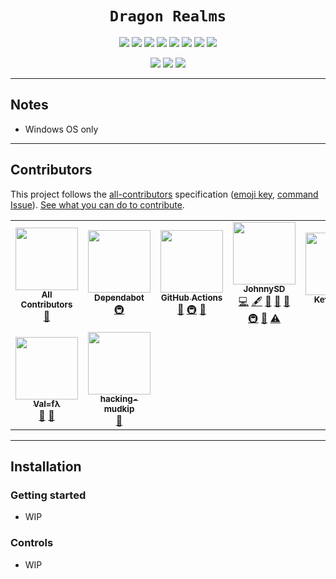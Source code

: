 <h1 align="center"><code>Dragon Realms</code></h1>

<p align="center">
  <a href="https://github.com/ProjectDragonRealms/DragonRealms"><img src="https://gpvc.arturio.dev/ProjectDragonRealms"></a> <!--Views-->
<!-- ALL-CONTRIBUTORS-BADGE:START - Do not remove or modify this section -->
<a href='https://github.com/ProjectDragonRealms/DragonRealms#contributors'><img src='https://img.shields.io/badge/contributors-9-orange'></a>
<!-- ALL-CONTRIBUTORS-BADGE:END --> <!--Contributors-->
  <a href="https://github.com/ProjectDragonRealms/DragonRealms/blob/master/LICENSE"><img src="https://img.shields.io/github/license/ProjectDragonRealms/DragonRealms?color=black"></a> <!--License-->
  <a href="https://github.com/ProjectDragonRealms/DragonRealms/issues"><img src="https://img.shields.io/github/issues/ProjectDragonRealms/DragonRealms.svg"></a> <!--Issues-->
  <a href="https://github.com/ProjectDragonRealms/DragonRealms/stargazers"><img src="https://img.shields.io/github/stars/ProjectDragonRealms/DragonRealms"/></a> <!--Stars-->
  <a href="https://github.com/ProjectDragonRealms/DragonRealms/network/members"><img src="https://img.shields.io/github/forks/ProjectDragonRealms/DragonRealms?color=yellow"></a> <!--Forks-->
  <a href="https://github.com/ProjectDragonRealms/DragonRealms"><img src="https://img.shields.io/github/repo-size/ProjectDragonRealms/DragonRealms?color=blueviolet"></a> <!--Repo Size-->
  <a href="https://github.com/ProjectDragonRealms/DragonRealms"><img src="https://img.shields.io/tokei/lines/github/ProjectDragonRealms/DragonRealms?color=darkblue"></a> <!--Lines-->
</p>

<p align="center">
  <a href="https://github.com/ProjectDragonRealms/DragonRealms/actions/workflows/main.yml"><img src="https://github.com/ProjectDragonRealms/DragonRealms/actions/workflows/main.yml/badge.svg?branch=master"></a> <!--Main-->
  <a href="https://github.com/ProjectDragonRealms/DragonRealms/actions/workflows/open.yml"><img src="https://github.com/ProjectDragonRealms/DragonRealms/actions/workflows/open.yml/badge.svg?branch=master"></a> <!--Open-->
  <a href="https://github.com/ProjectDragonRealms/DragonRealms/actions/workflows/close.yml"><img src="https://github.com/ProjectDragonRealms/DragonRealms/actions/workflows/close.yml/badge.svg?branch=master"></a> <!--Close-->
</p>

---
## Notes

- Windows OS only

---
## Contributors

This project follows the [all-contributors](https://github.com/all-contributors/all-contributors) specification ([emoji key](https://allcontributors.org/docs/en/emoji-key), [command Issue](https://github.com/ProjectDragonRealms/DragonRealms/issues/1)). [See what you can do to contribute](https://github.com/ProjectDragonRealms/DragonRealms/blob/master/CONTRIBUTING.md).
<!-- ALL-CONTRIBUTORS-LIST:START - Do not remove or modify this section -->
<!-- prettier-ignore-start -->
<!-- markdownlint-disable -->
<table>
  <tr>
    <td align="center"><a href="https://allcontributors.org"><img src="https://avatars.githubusercontent.com/u/46410174?v=4?s=100" width="100px;" alt=""/><br /><sub><b>All Contributors</b></sub></a><br /><a href="https://github.com/ProjectDragonRealms/DragonRealms/commits?author=all-contributors" title="Documentation">📖</a></td>
    <td align="center"><a href="https://github.com/features/security"><img src="https://avatars.githubusercontent.com/u/27347476?v=4?s=100" width="100px;" alt=""/><br /><sub><b>Dependabot</b></sub></a><br /><a href="#infra-dependabot" title="Infrastructure (Hosting, Build-Tools, etc)">🚇</a></td>
    <td align="center"><a href="https://github.com/features/actions"><img src="https://avatars.githubusercontent.com/u/44036562?v=4?s=100" width="100px;" alt=""/><br /><sub><b>GitHub Actions</b></sub></a><br /><a href="https://github.com/ProjectDragonRealms/DragonRealms/commits?author=actions" title="Documentation">📖</a> <a href="#infra-actions" title="Infrastructure (Hosting, Build-Tools, etc)">🚇</a> <a href="#maintenance-actions" title="Maintenance">🚧</a></td>
    <td align="center"><a href="https://turnipguy30.github.io"><img src="https://avatars.githubusercontent.com/u/50542928?v=4?s=100" width="100px;" alt=""/><br /><sub><b>JohnnySD</b></sub></a><br /><a href="https://github.com/ProjectDragonRealms/DragonRealms/commits?author=TurnipGuy30" title="Code">💻</a> <a href="#content-TurnipGuy30" title="Content">🖋</a> <a href="https://github.com/ProjectDragonRealms/DragonRealms/commits?author=TurnipGuy30" title="Documentation">📖</a> <a href="#design-TurnipGuy30" title="Design">🎨</a> <a href="#ideas-TurnipGuy30" title="Ideas, Planning, & Feedback">🤔</a> <a href="#infra-TurnipGuy30" title="Infrastructure (Hosting, Build-Tools, etc)">🚇</a> <a href="#maintenance-TurnipGuy30" title="Maintenance">🚧</a> <a href="https://github.com/ProjectDragonRealms/DragonRealms/commits?author=TurnipGuy30" title="Tests">⚠️</a></td>
    <td align="center"><a href="https://github.com/kbrose"><img src="https://avatars.githubusercontent.com/u/4053170?v=4?s=100" width="100px;" alt=""/><br /><sub><b>Kevin Rose</b></sub></a><br /><a href="#tool-kbrose" title="Tools">🔧</a></td>
    <td align="center"><a href="https://ravanger101.github.io/Dragon_Realms_Website/"><img src="https://avatars.githubusercontent.com/u/86346730?v=4?s=100" width="100px;" alt=""/><br /><sub><b>Optimus Prime</b></sub></a><br /><a href="https://github.com/ProjectDragonRealms/DragonRealms/commits?author=Ravanger101" title="Code">💻</a> <a href="#content-Ravanger101" title="Content">🖋</a> <a href="#design-Ravanger101" title="Design">🎨</a> <a href="#ideas-Ravanger101" title="Ideas, Planning, & Feedback">🤔</a> <a href="#mentoring-Ravanger101" title="Mentoring">🧑‍🏫</a></td>
    <td align="center"><a href="https://sourcery.ai"><img src="https://avatars.githubusercontent.com/u/36609879?v=4?s=100" width="100px;" alt=""/><br /><sub><b>Sourcery</b></sub></a><br /><a href="https://github.com/ProjectDragonRealms/DragonRealms/commits?author=sourcery-ai" title="Code">💻</a></td>
  </tr>
  <tr>
    <td align="center"><a href="https://discord.gg/MHEb6KMQp3"><img src="https://avatars.githubusercontent.com/u/79883837?v=4?s=100" width="100px;" alt=""/><br /><sub><b>Val=fλ</b></sub></a><br /><a href="#design-Valensce" title="Design">🎨</a> <a href="#ideas-Valensce" title="Ideas, Planning, & Feedback">🤔</a></td>
    <td align="center"><a href="https://apple.com/"><img src="https://avatars.githubusercontent.com/u/81336967?v=4?s=100" width="100px;" alt=""/><br /><sub><b>hacking-mudkip</b></sub></a><br /><a href="#ideas-hacking-mudkip" title="Ideas, Planning, & Feedback">🤔</a></td>
  </tr>
</table>

<!-- markdownlint-restore -->
<!-- prettier-ignore-end -->

<!-- ALL-CONTRIBUTORS-LIST:END -->

<!--
Bot command template:
@all-contributors please add @<username> for <contributions>
-->
<!-- ALL-CONTRIBUTORS-LIST:START - Do not remove or modify this section -->
<!-- prettier-ignore-start -->
<!-- markdownlint-disable -->

<!-- markdownlint-restore -->
<!-- prettier-ignore-end -->

<!-- ALL-CONTRIBUTORS-LIST:END -->

---
## Installation

### Getting started

- WIP

### Controls

- WIP
